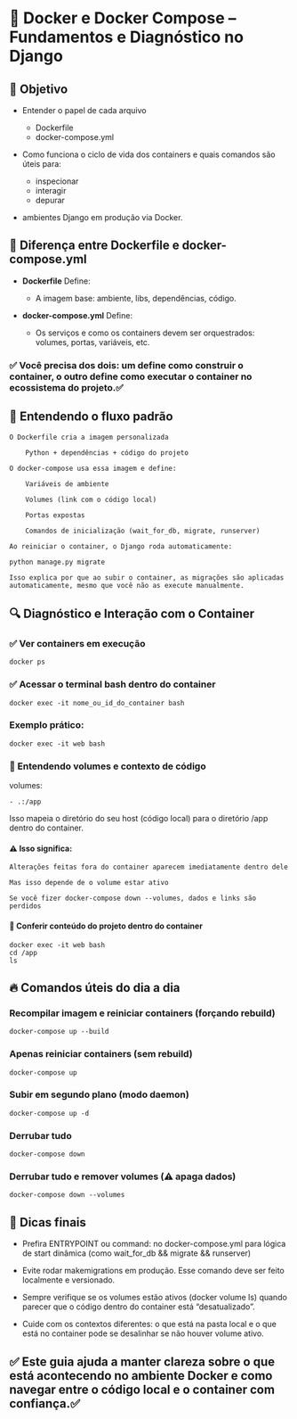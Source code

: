 # 🐳 Docker e Docker Compose – Fundamentos e Diagnóstico no Django

## 🎯 Objetivo

- Entender o papel de cada arquivo

  - Dockerfile
  - docker-compose.yml

- Como funciona o ciclo de vida dos containers e quais comandos são úteis para:

  - inspecionar
  - interagir
  - depurar

- ambientes Django em produção via Docker.

## 🧱 Diferença entre Dockerfile e docker-compose.yml

- **Dockerfile** Define:

  - A imagem base: ambiente, libs, dependências, código.

- **docker-compose.yml** Define:

  - Os serviços e como os containers devem ser orquestrados: volumes, portas, variáveis, etc.

### ✅ Você precisa dos dois: um define como construir o container, o outro define como executar o container no ecossistema do projeto.✅

## 🔁 Entendendo o fluxo padrão

    O Dockerfile cria a imagem personalizada

        Python + dependências + código do projeto

    O docker-compose usa essa imagem e define:

        Variáveis de ambiente

        Volumes (link com o código local)

        Portas expostas

        Comandos de inicialização (wait_for_db, migrate, runserver)

    Ao reiniciar o container, o Django roda automaticamente:

    python manage.py migrate

    Isso explica por que ao subir o container, as migrações são aplicadas automaticamente, mesmo que você não as execute manualmente.

## 🔍 Diagnóstico e Interação com o Container

### ✅ Ver containers em execução

```
docker ps
```

### ✅ Acessar o terminal bash dentro do container

```
docker exec -it nome_ou_id_do_container bash
```

### Exemplo prático:

```
docker exec -it web bash
```

### 📁 Entendendo volumes e contexto de código

volumes:

```
- .:/app
```

Isso mapeia o diretório do seu host (código local) para o diretório /app dentro do container.

#### ⚠️ Isso significa:

    Alterações feitas fora do container aparecem imediatamente dentro dele

    Mas isso depende de o volume estar ativo

    Se você fizer docker-compose down --volumes, dados e links são perdidos

#### 🧪 Conferir conteúdo do projeto dentro do container

```
docker exec -it web bash
cd /app
ls
```

## 🔥 Comandos úteis do dia a dia

### Recompilar imagem e reiniciar containers (forçando rebuild)

```
docker-compose up --build
```

### Apenas reiniciar containers (sem rebuild)

```
docker-compose up
```

### Subir em segundo plano (modo daemon)

```
docker-compose up -d
```

### Derrubar tudo

```
docker-compose down
```

### Derrubar tudo e remover volumes (⚠️ apaga dados)

```
docker-compose down --volumes
```

## 🧠 Dicas finais

- Prefira ENTRYPOINT ou command: no docker-compose.yml para lógica de start dinâmica (como wait_for_db && migrate && runserver)

- Evite rodar makemigrations em produção. Esse comando deve ser feito localmente e versionado.

- Sempre verifique se os volumes estão ativos (docker volume ls) quando parecer que o código dentro do container está “desatualizado”.

- Cuide com os contextos diferentes: o que está na pasta local e o que está no container pode se desalinhar se não houver volume ativo.

## ✅ Este guia ajuda a manter clareza sobre o que está acontecendo no ambiente Docker e como navegar entre o código local e o container com confiança.✅
